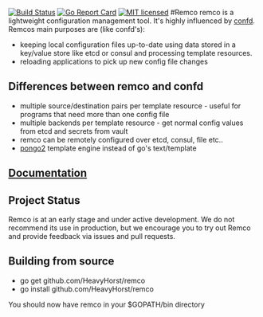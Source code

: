 [![Build Status](https://travis-ci.org/HeavyHorst/remco.svg?branch=master)](https://travis-ci.org/HeavyHorst/remco) [![Go Report Card](https://goreportcard.com/badge/github.com/HeavyHorst/remco)](https://goreportcard.com/report/github.com/HeavyHorst/remco) [![MIT licensed](https://img.shields.io/badge/license-MIT-blue.svg)](https://raw.githubusercontent.com/HeavyHorst/remco/master/LICENSE)
#Remco
remco is a lightweight configuration management tool. It's highly influenced by [confd](https://github.com/kelseyhightower/confd).
Remcos main purposes are (like confd's):

  - keeping local configuration files up-to-date using data stored in a key/value store like etcd or consul and processing template resources.
  - reloading applications to pick up new config file changes

## Differences between remco and confd
   - multiple source/destination pairs per template resource - useful for programs that need more than one config file
   - multiple backends per template resource - get normal config values from etcd and secrets from vault
   - remco can be remotely configured over etcd, consul, file etc..
   - [pongo2](https://github.com/flosch/pongo2) template engine instead of go's text/template

## [Documentation](https://heavyhorst.github.io/remco/)

## Project Status
Remco is at an early stage and under active development. We do not recommend its use in production, but we encourage you to try out Remco and provide feedback via issues and pull requests.

## Building from source
  - go get github.com/HeavyHorst/remco
  - go install github.com/HeavyHorst/remco

  You should now have remco in your $GOPATH/bin directory
